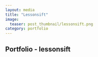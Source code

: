 ```yaml
---
layout: media
title: "Lessonsift"
image:
  teaser: post_thumbnail/lessonsift.png
category: portfolio
---
```


## Portfolio - lessonsift ##
